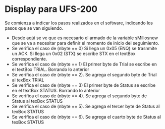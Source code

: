 # Display para UFS-200

Se comienza a indicar los pasos realizados en el software, indicando los pasos que se van siguiendo.

- Desde aqúi se ve que es necesario el armado de la variable sMillosnew que se va a necesitar para definir el momento de inicio del seguimiento.
- Se verifica el caso de (nbyte == 0) Si llega un 0x05 (ENQ) se trasnmite un ACK. Si llega un 0x02 (STX) se escribe STX en el textBox correspondiente.
- Se verifica el caso de (nbyte == 1) El primer byte de Trial se escribe en el textBox TRIAL. Borrando lo anterior
- Se verifica el caso de (nbyte == 2). Se agrega el segundo byte de Trial al texBox TRIAL
- Se verifica el caso de (nbyte == 3) El primer byte de Status se escribe en el textBox STATUS. Borrando lo anterior
- Se verifica el caso de (nbyte == 4). Se agrega el segundo byte de Status al texBox STATUS
- Se verifica el caso de (nbyte == 5). Se agrega el tercer byte de Status al texBox STATUS
- Se verifica el caso de (nbyte == 6). Se agrega el cuarto byte de Status al texBox STATUS